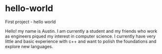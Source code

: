 # hello-world
First project - hello world

Hello! my name is Austin. I am currently a student and my friends who work as engineers piqued my interest in computer science. 
I currently have very little and basic experience with c++ and want to polish the foundations and explore new languages.
